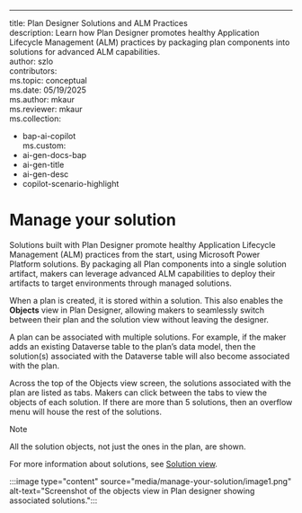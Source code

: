 ---
title: Plan Designer Solutions and ALM Practices  
description: Learn how Plan Designer promotes healthy Application Lifecycle Management (ALM) practices by packaging plan components into solutions for advanced ALM capabilities.  
author: szlo  
contributors:  
ms.topic: conceptual  
ms.date: 05/19/2025  
ms.author: mkaur  
ms.reviewer: mkaur  
ms.collection:  
  - bap-ai-copilot  
ms.custom:  
  - ai-gen-docs-bap  
  - ai-gen-title  
  - ai-gen-desc  
  - copilot-scenario-highlight  

# Manage your solution

Solutions built with Plan Designer promote healthy Application Lifecycle Management (ALM) practices from the start, using Microsoft Power Platform solutions. By packaging all Plan components into a single solution artifact, makers can leverage advanced ALM capabilities to deploy their artifacts to target environments through managed solutions.

When a plan is created, it is stored within a solution. This also enables the **Objects** view in Plan Designer, allowing makers to seamlessly switch between their plan and the solution view without leaving the designer.

A plan can be associated with multiple solutions. For example, if the maker adds an existing Dataverse table to the plan’s data model, then the solution(s) associated with the Dataverse table will also become associated with the plan.

Across the top of the Objects view screen, the solutions associated with the plan are listed as tabs. Makers can click between the tabs to view the objects of each solution. If there are more than 5 solutions, then an overflow menu will house the rest of the solutions.

> [!NOTE]  
> All the solution objects, not just the ones in the plan, are shown.

For more information about solutions, see [Solution view](/power-apps/maker/data-platform/solutions-area).

:::image type="content" source="media/manage-your-solution/image1.png" alt-text="Screenshot of the objects view in Plan designer showing associated solutions.":::  